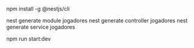 npm install -g @nestjs/cli

nest generate module jogadores
nest generate controller jogadores
nest generate service jogadores

npm run start:dev